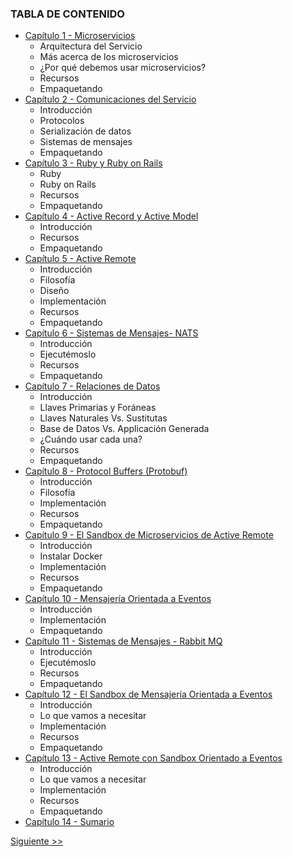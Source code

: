 ### TABLA DE CONTENIDO

* [Capítulo 1 - Microservicios](020-chapter-01.es.md)
  * Arquitectura del Servicio
  * Más acerca de los microservicios
  * ¿Por qué debemos usar microservicios?
  * Recursos
  * Empaquetando
* [Capítulo 2 - Comunicaciones del Servicio](030-chapter-02.es.md)
  * Introducción
  * Protocolos
  * Serialización de datos
  * Sistemas de mensajes
  * Empaquetando
* [Capítulo 3 - Ruby y Ruby on Rails](040-chapter-03.es.md)
  * Ruby
  * Ruby on Rails
  * Recursos
  * Empaquetando
* [Capítulo 4 - Active Record y Active Model](050-chapter-04.es.md)
  * Introducción
  * Recursos
  * Empaquetando
* [Capítulo 5 - Active Remote](060-chapter-05.es.md)
  * Introducción
  * Filosofía
  * Diseño
  * Implementación
  * Recursos
  * Empaquetando
* [Capítulo 6 - Sistemas de Mensajes- NATS](070-chapter-06.es.md)
  * Introducción
  * Ejecutémoslo
  * Recursos
  * Empaquetando
* [Capítulo 7 - Relaciones de Datos](080-chapter-07.es.md)
  * Introducción
  * Llaves Primarias y Foráneas
  * Llaves Naturales Vs. Sustitutas
  * Base de Datos Vs. Applicación Generada
  * ¿Cuándo usar cada una?
  * Recursos
  * Empaquetando
* [Capítulo 8 - Protocol Buffers (Protobuf)](090-chapter-08.es.md)
  * Introducción
  * Filosofía
  * Implementación
  * Recursos
  * Empaquetando
* [Capítulo 9 - El Sandbox de Microservicios de Active Remote ](100-chapter-09.es.md)
  * Introducción
  * Instalar Docker
  * Implementación
  * Recursos
  * Empaquetando
* [Capítulo 10 - Mensajería Orientada a Eventos](110-chapter-10.es.md)
  * Introducción
  * Implementación
  * Empaquetando
* [Capítulo 11 - Sistemas de Mensajes - Rabbit MQ](120-chapter-11.es.md)
  * Introducción
  * Ejecutémoslo
  * Recursos
  * Empaquetando
* [Capítulo 12 - El Sandbox de Mensajería Orientada a Eventos](130-chapter-12.es.md)
  * Introducción
  * Lo que vamos a necesitar
  * Implementación
  * Recursos
  * Empaquetando
* [Capítulo 13 - Active Remote con Sandbox Orientado a Eventos](140-chapter-13.es.md)
  * Introducción
  * Lo que vamos a necesitar
  * Implementación
  * Recursos
  * Empaquetando
* [Capítulo 14 - Sumario](150-chapter-14.es.md)

[Siguiente >>](010-chapter-00.es.md)
